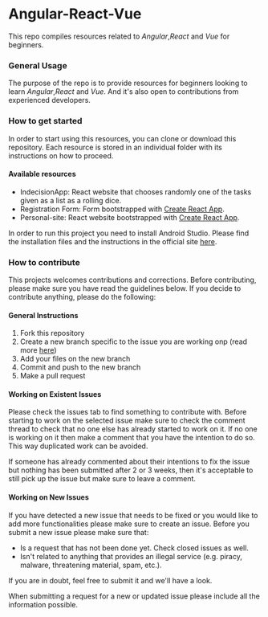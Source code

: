 Angular-React-Vue
===============================

This repo compiles resources related to *Angular*,*React* and *Vue* for beginners.

### General Usage

The purpose of the repo is to provide resources for beginners looking to learn *Angular*,*React* and *Vue*. And it's also open to contributions from experienced developers.  

### How to get started

In order to start using this resources, you can clone or download this repository. Each resource is stored in an individual folder with its instructions on how to proceed. 

#### Available resources
* IndecisionApp: React website that chooses randomly one of the tasks given as a list as a rolling dice. 
* Registration Form: Form bootstrapped with [Create React App](https://github.com/facebook/create-react-app).
* Personal-site: React website bootstrapped with [Create React App](https://github.com/facebook/create-react-app).


In order to run this project you need to install Android Studio.
Please find the installation files and the instructions in the official site [here](https://developer.android.com/studio/). 

### How to contribute
This projects welcomes contributions and corrections. Before contributing, please make sure you have read the guidelines below. If you decide to contribute anything, please do the following:


#### General Instructions
1. Fork this repository
2. Create a new branch specific to the issue you are working onp (read more [here](https://guides.github.com/introduction/flow/))
3. Add your files on the new branch
4. Commit and push to the new branch
5. Make a pull request

#### Working on Existent Issues

Please check the issues tab to find something to contribute with. Before starting to work on the selected issue make sure to check the comment thread to check that no one else has already started to work on it.
If no one is working on it then make a comment that you have the intention to do so. This way duplicated work can be avoided. 

If someone has already commented about their intentions to fix the issue but nothing has been submitted after 2 or 3 weeks, then it's acceptable to still pick up the issue but make sure to leave a comment.

#### Working on New Issues

If you have detected a new issue that needs to be fixed or you would like to add more functionalities please make sure to create an issue. 
Before you submit a new issue please make sure that:
- Is a request that has not been done yet. Check closed issues as well. 
- Isn't related to anything that provides an illegal service (e.g. piracy, malware, threatening material, spam, etc.).

If you are in doubt, feel free to submit it and we'll have a look.

When submitting a request for a new or updated issue please include all the information possible. 
